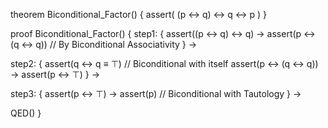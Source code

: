 theorem Biconditional_Factor() {
  assert(
    (p ↔ q) ↔ q ↔ p
  )
}

proof Biconditional_Factor() {
  step1: {
    assert((p ↔ q) ↔ q) →
    assert(p ↔ (q ↔ q))  // By Biconditional Associativity
  } →
  
  step2: {
    assert(q ↔ q ≡ ⊤)    // Biconditional with itself
    assert(p ↔ (q ↔ q)) →
    assert(p ↔ ⊤)
  } →
  
  step3: {
    assert(p ↔ ⊤) →
    assert(p)             // Biconditional with Tautology
  } →
  
  QED()
}